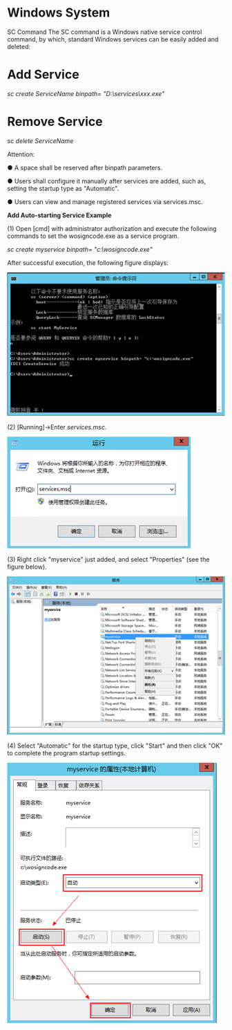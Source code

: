 # Windows System

SC Command
The SC command is a Windows native service control command, by which, standard Windows services can be easily added and deleted:

# Add Service

*sc create ServiceName binpath= "D:\services\xxx.exe"*

# Remove Service

*sc delete ServiceName*

Attention:

● A space shall be reserved after binpath parameters.

● Users shall configure it manually after services are added, such as, setting the startup type as "Automatic".

● Users can view and manage registered services via services.msc.

**Add Auto-starting Service Example**

(1) Open [cmd] with administrator authorization and execute the following commands to set the wosigncode.exe as a service program.

*sc create myservice binpath= "c:\wosigncode.exe"*

After successful execution, the following figure displays:

![](https://github.com/jdcloudcom/cn/blob/cn-VirtualMachine-Linux/image/Elastic-Compute/Virtual-Machine/Windows/Windows%E7%B3%BB%E7%BB%9F01.png)

(2)  [Running]->Enter *services.msc*.

![](https://github.com/jdcloudcom/cn/blob/cn-VirtualMachine-Linux/image/Elastic-Compute/Virtual-Machine/Windows/Windows%E7%B3%BB%E7%BB%9F02.png)

(3) Right click "myservice" just added,  and select "Properties" (see the figure below).

![](https://github.com/jdcloudcom/cn/blob/cn-VirtualMachine-Linux/image/Elastic-Compute/Virtual-Machine/Windows/Windows%E7%B3%BB%E7%BB%9F03.png)

(4) Select "Automatic" for the startup type, click "Start" and then click "OK" to complete the program startup settings.

![](https://github.com/jdcloudcom/cn/blob/cn-VirtualMachine-Linux/image/Elastic-Compute/Virtual-Machine/Windows/Windows%E7%B3%BB%E7%BB%9F04.png)
